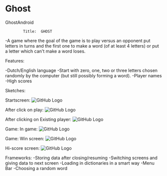 # Ghost
GhostAndroid

			Title:	GHOST

-A game where the goal of the game is to play versus an opponent 
put letters in turns and the first one to make a word (of at least 4 letters) 
or put a letter which can't make a word loses.

Features:

-Dutch/English language
-Start with zero, one, two or three letters chosen randomly 
 by the computer (but still possibly forming a word).
-Player names
-High scores

Sketches:

Startscreen:
![GitHub Logo](/picsApp/main.jpg)

After click on play: ![GitHub Logo](/picsApp/choosePlayers.jpg)

After clicking on Existing player: ![GitHub Logo](/picsApp/chooseExistingPlayers.jpg)

Game: In game: ![GitHub Logo](/picsApp/gamePlay.jpg)

Game: Win screen: ![GitHub Logo](/picsApp/gameFinished.jpg)

Hi-score screen: ![GitHub Logo](/Sketches/hiScores.jpg)


Frameworks:
-Storing data after closing/resuming
-Switching screens and giving data to next screen
-Loading in dictionaries in a smart way
-Menu Bar
-Choosing a random word

